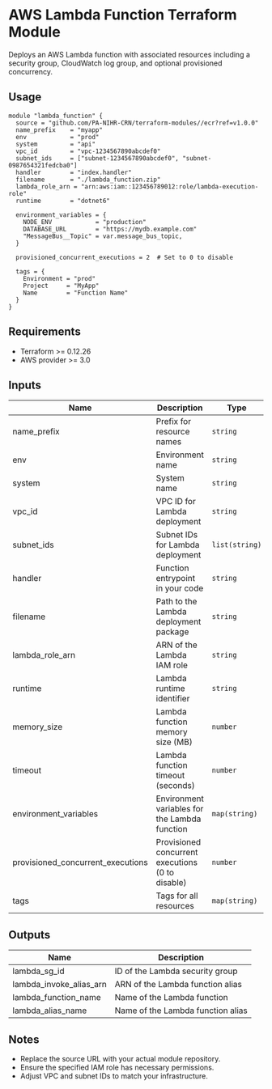 AWS Lambda Function Terraform Module
====================================

Deploys an AWS Lambda function with associated resources including a security group, CloudWatch log group, and optional provisioned concurrency.

Usage
-----

```
module "lambda_function" {
  source = "github.com/PA-NIHR-CRN/terraform-modules//ecr?ref=v1.0.0"
  name_prefix    = "myapp"
  env            = "prod"
  system         = "api"
  vpc_id         = "vpc-1234567890abcdef0"
  subnet_ids     = ["subnet-1234567890abcdef0", "subnet-0987654321fedcba0"]
  handler        = "index.handler"
  filename       = "./lambda_function.zip"
  lambda_role_arn = "arn:aws:iam::123456789012:role/lambda-execution-role"
  runtime        = "dotnet6"

  environment_variables = {
    NODE_ENV            = "production"
    DATABASE_URL        = "https://mydb.example.com"
    "MessageBus__Topic" = var.message_bus_topic,
  }

  provisioned_concurrent_executions = 2  # Set to 0 to disable

  tags = {
    Environment = "prod"
    Project     = "MyApp"
    Name        = "Function Name"
  }
}
```

Requirements
------------

-   Terraform >= 0.12.26
-   AWS provider >= 3.0

Inputs
------

| Name | Description | Type | Default | Required |
| --- | --- | --- | --- | --- |
| name_prefix | Prefix for resource names | `string` | n/a | yes |
| env | Environment name | `string` | n/a | yes |
| system | System name | `string` | n/a | yes |
| vpc_id | VPC ID for Lambda deployment | `string` | n/a | yes |
| subnet_ids | Subnet IDs for Lambda deployment | `list(string)` | n/a | yes |
| handler | Function entrypoint in your code | `string` | n/a | yes |
| filename | Path to the Lambda deployment package | `string` | n/a | yes |
| lambda_role_arn | ARN of the Lambda IAM role | `string` | n/a | yes |
| runtime | Lambda runtime identifier | `string` | n/a | yes |
| memory_size | Lambda function memory size (MB) | `number` | `128` | no |
| timeout | Lambda function timeout (seconds) | `number` | `60` | no |
| environment_variables | Environment variables for the Lambda function | `map(string)` | `{}` | no |
| provisioned_concurrent_executions | Provisioned concurrent executions (0 to disable) | `number` | `0` | no |
| tags | Tags for all resources | `map(string)` | `{}` | no |

Outputs
-------

| Name | Description |
| --- | --- |
| lambda_sg_id | ID of the Lambda security group |
| lambda_invoke_alias_arn | ARN of the Lambda function alias |
| lambda_function_name | Name of the Lambda function |
| lambda_alias_name | Name of the Lambda function alias |

Notes
-----

-   Replace the source URL with your actual module repository.
-   Ensure the specified IAM role has necessary permissions.
-   Adjust VPC and subnet IDs to match your infrastructure.